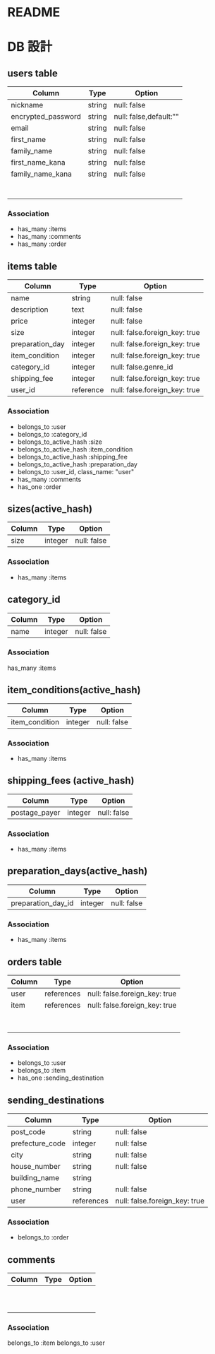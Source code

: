 # README
# DB 設計

## users table

| Column                    | Type                     | Option                  |
|---------------------------|--------------------------|-------------------------|
| nickname                  | string                   | null: false             |
| encrypted_password        | string                   | null: false,default:""  |
| email                     | string                   | null: false             |
| first_name                | string                   | null: false             |
| family_name               | string                   | null: false             |
| first_name_kana           | string                   | null: false             |
| family_name_kana          | string                   | null: false             |
|                           |                          |                         |
|                           |                          |                         |
|                           |                          |                         |
|                           |                          |                         |
|                           |                          |                         |
|                           |                          |                         |
|                           |                          |                         |
### Association
- has_many    :items
- has_many    :comments
- has_many    :order









## items table
| Column                    | Type                     | Option                            |
|---------------------------|--------------------------|-----------------------------------|
| name                      | string                   | null: false                       |
| description               | text                     | null: false                       |
| price                     | integer                  | null: false                       |
| size                      | integer                  | null: false.foreign_key: true     |
| preparation_day           | integer                  | null: false.foreign_key: true     |
| item_condition            | integer                  | null: false.foreign_key: true     |
| category_id               | integer                  | null: false.genre_id              |
| shipping_fee              | integer                  | null: false.foreign_key: true     |
| user_id                   | reference                | null: false.foreign_key: true     |

### Association
- belongs_to :user
- belongs_to :category_id
- belongs_to_active_hash :size
- belongs_to_active_hash :item_condition
- belongs_to_active_hash :shipping_fee
- belongs_to_active_hash :preparation_day
- belongs_to :user_id, class_name: "user"
- has_many :comments
- has_one  :order

## sizes(active_hash)
| Column                    | Type                     | Option                            |
|---------------------------|--------------------------|-----------------------------------|
| size                      | integer                  | null: false                       |
### Association
- has_many :items

## category_id
| Column                    | Type                     | Option                            |
|---------------------------|--------------------------|-----------------------------------|
| name                      | integer                  |  null: false                      |

### Association
  has_many :items


## item_conditions(active_hash)
| Column                    | Type                     | Option                            |
|---------------------------|--------------------------|-----------------------------------|
| item_condition            | integer                  |  null: false                      |
### Association 
- has_many :items


## shipping_fees (active_hash)
| Column                    | Type                     | Option                            |
|---------------------------|--------------------------|-----------------------------------|
| postage_payer             | integer                  |  null: false                      |
### Association
- has_many :items


## preparation_days(active_hash)
| Column                    | Type                     | Option                            |
|---------------------------|--------------------------|-----------------------------------|
| preparation_day_id        | integer                  |  null: false                      |
### Association
- has_many :items















## orders table
| Column                    | Type                     | Option                            |
|---------------------------|--------------------------|-----------------------------------|
| user                      | references               | null: false.foreign_key:  true    |
| item                      | references               | null: false.foreign_key:  true    |
|                           |                          |                                   |
|                           |                          |                                   |
|                           |                          |                                   |
|                           |                          |                                   |
|                           |                          |                                   |
|                           |                          |                                   |
|                           |                          |                                   |
|                           |                          |                                   |
### Association
- belongs_to :user
- belongs_to  :item
- has_one  :sending_destination


## sending_destinations
| Column                       | Type                     | Option                         |
|------------------------------|--------------------------|--------------------------------|
| post_code                    | string                   | null: false                    |
| prefecture_code              | integer                  | null: false                    |
| city                         | string                   | null: false                    |
| house_number                 | string                   | null: false                    |
| building_name                | string                   |                                |
| phone_number                 | string                   | null: false                    |
| user                         | references               | null: false.foreign_key:  true |
### Association
- belongs_to :order








## comments
| Column                    | Type                     | Option                            |
|---------------------------|--------------------------|-----------------------------------|
|                           |                          |                                   |
|                           |                          |                                   |
|                           |                          |                                   |
|                           |                          |                                   |
|                           |                          |                                   |
|                           |                          |                                   |
|                           |                          |                                   |
|                           |                          |                                   |
|                           |                          |                                   |
|                           |                          |                                   |


### Association
belongs_to :item
belongs_to :user

